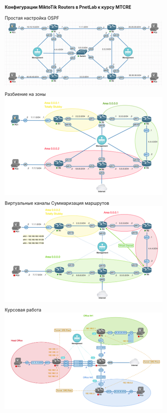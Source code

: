 #### Конфигурации MiktoTik Routers в PnetLab к курсу MTCRE

Простая настройка OSPF
![Dynamic routing. Easy setting OSPF:](DynamicRouting_EasySetting_OSPF.png)

Разбиение на зоны
![DynamicRouting. Separation of zones OSPF:](DynamicRouting_Separation_of_zones_OSPF.png)

Виртуальные каналы
Суммаризация маршрутов
![DynamicRouting. Virtual Channels:](DynamicRouting_VirtualChannels_OSPF.png)

Курсовая работа
![DynamicRouting_CourseWork_OSPF:](Course_Work.png)